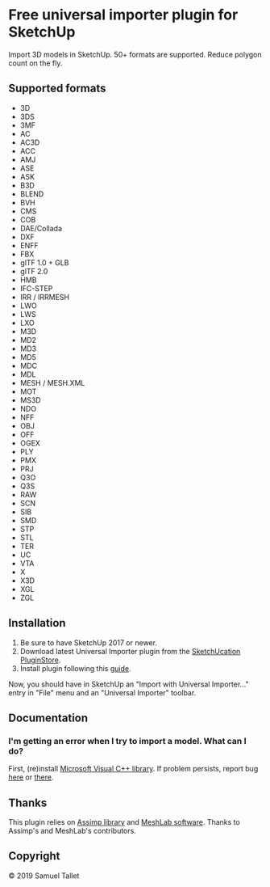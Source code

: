 # Free universal importer plugin for SketchUp

Import 3D models in SketchUp. 50+ formats are supported. Reduce polygon count on the fly.

Supported formats
-----------------

- 3D
- 3DS
- 3MF
- AC
- AC3D
- ACC
- AMJ
- ASE
- ASK
- B3D
- BLEND
- BVH
- CMS
- COB
- DAE/Collada
- DXF
- ENFF
- FBX
- glTF 1.0 + GLB
- glTF 2.0
- HMB
- IFC-STEP
- IRR / IRRMESH
- LWO
- LWS
- LXO
- M3D
- MD2
- MD3
- MD5
- MDC
- MDL
- MESH / MESH.XML
- MOT
- MS3D
- NDO
- NFF
- OBJ
- OFF
- OGEX
- PLY
- PMX
- PRJ
- Q3O
- Q3S
- RAW
- SCN
- SIB
- SMD
- STP
- STL
- TER
- UC
- VTA
- X
- X3D
- XGL
- ZGL

Installation
------------

1. Be sure to have SketchUp 2017 or newer.
2. Download latest Universal Importer plugin from the [SketchUcation PluginStore](https://sketchucation.com/plugin/2275-universal_importer).
3. Install plugin following this [guide](https://help.sketchup.com/article/3000263).

Now, you should have in SketchUp an "Import with Universal Importer..." entry in "File" menu and an "Universal Importer" toolbar.

Documentation
-------------

### I'm getting an error when I try to import a model. What can I do?

First, (re)install [Microsoft Visual C++ library](https://aka.ms/vs/16/release/vc_redist.x64.exe). If problem persists, report bug [here](https://github.com/SamuelTS/SketchUp-Universal-Importer-Plugin/issues) or [there](https://sketchucation.com/forums/viewtopic.php?f=323&t=71951).

Thanks
------

This plugin relies on [Assimp library](https://github.com/assimp/assimp) and [MeshLab software](https://github.com/cnr-isti-vclab/meshlab). Thanks to Assimp's and MeshLab's contributors.

Copyright
---------

© 2019 Samuel Tallet
